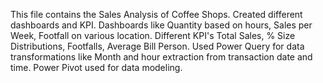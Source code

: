 This file contains the Sales Analysis of Coffee Shops.
Created different dashboards and KPI.
Dashboards like Quantity based on hours, Sales per Week, Footfall on various location.
Different KPI's Total Sales, % Size Distributions, Footfalls, Average Bill Person.
Used Power Query for data transformations like Month and hour extraction from transaction date and time.
Power Pivot used for data modeling.
